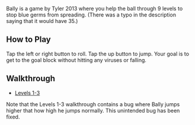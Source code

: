 Bally is a game by Tyler 2013 where you help the ball through 9 levels to stop blue germs from spreading. (There was a typo in the description saying that it would have 35.)

## How to Play

Tap the left or right button to roll. Tap the up button to jump. Your goal is to get to the goal block without hitting any viruses or falling.

## Walkthrough

* [Levels 1-3](https://youtu.be/k2dPOUbuKMc)

Note that the Levels 1-3 walkthrough contains a bug where Bally jumps higher that how high he jumps normally. This unintended bug has been fixed.